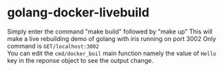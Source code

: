 # golang-docker-livebuild
Simply enter the command "make build" followed by "make up"
This will make a live rebuilding demo of golang with iris running on port 3002
Only command is `GET/localhost:3002`  
You can edit the `cmd/docker_boil` main function namely the value of `Hello` key in the reponse object to see the output change.

